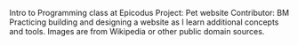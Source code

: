 Intro to Programming class at Epicodus
Project: Pet website
Contributor: BM
Practicing building and designing a website as I learn additional concepts and tools.
Images are from Wikipedia or other public domain sources.
